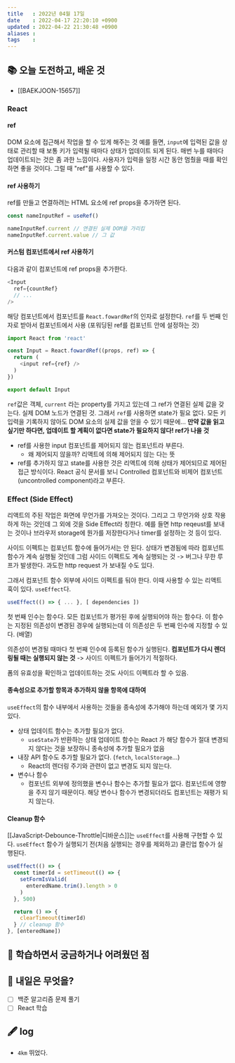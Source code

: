 ```yaml
---
title   : 2022년 04월 17일 
date    : 2022-04-17 22:20:10 +0900
updated : 2022-04-22 21:30:48 +0900
aliases : 
tags    : 
---
```

## 📚 오늘 도전하고, 배운 것

- [[BAEKJOON-15657]]

### React
#### ref
DOM 요소에 접근해서 작업을 할 수 있게 해주는 것
예를 들면, `input`에 입력된 값을 상태로 관리할 때 보통 키가 입력될 때마다 상태가 업데이트 되게 된다. 매번 누를 때마다 업데이트되는 것은 좀 과한 느낌이다. 사용자가 입력을 일정 시간 동안 멈췄을 때를 확인하면 좋을 것이다. 그럴 때 "ref"를 사용할 수 있다.

#### ref 사용하기
ref를 만들고 연결하려는 HTML 요소에 ref props을 추가하면 된다.
```javascript
const nameInputRef = useRef()

nameInputRef.current // 연결된 실제 DOM을 가리킴
nameInputRef.current.value // 그 값
```

#### 커스텀 컴포넌트에서 ref 사용하기
다음과 같이 컴포넌트에 ref props을 추가한다.
```javascript
<Input
  ref={countRef}
  // ...
/>
```

해당 컴포넌트에서 컴포넌트를 `React.fowardRef`의 인자로 설정한다. `ref`를 두 번째 인자로 받아서 컴포넌트에서 사용 (포워딩된 ref를 컴포넌트 안에 설정하는 것)
```javascript
import React from 'react'

const Input = React.fowardRef((props, ref) => {
  return (
    <input ref={ref} />
  )
})

export default Input
```

`ref`값은 객체, `current` 라는 property를 가지고 있는데 그 ref가 연결된 실제 값을 갖는다. 실제 DOM 노드가 연결된 것.
그래서 `ref`를 사용하면 state가 필요 없다. 모든 키 입력을 기록하지 않아도 DOM 요소의 실제 값을 얻을 수 있기 때문에...
**만약 값을 읽고 싶기만 하다면, 업데이트 할 계획이 없다면 state가 필요하지 않다! ref가 나을 것**
- ref를 사용한 input 컴포넌트를 제어되지 않는 컴포넌트라 부른다.
	- 왜 제어되지 않을까?  리액트에 의해 제어되지 않는 다는 뜻 
- ref를 추가하지 않고 state를 사용한 것은 리액트에 의해 상태가 제어되므로 제어된 접근 방식이다.
React 공식 문서를 보니 Controlled 컴포넌트와 비제어 컴포넌트(uncontrolled component)라고 부른다.

### Effect (Side Effect)
리액트의 주된 작업은 화면에 무언가를 가져오는 것이다. 그리고 그 무언가와 상호 작용하게 하는 것인데 그 외에 것을 Side Effect라 칭한다. 예를 들면 http reqeust를 보내는 것이나 브라우저 storage에 뭔가를 저장한다거나 timer를 설정하는 것 등이 있다.

사이드 이펙트는 컴포넌트 함수에 들어가서는 안 된다. 상태가 변경됨에 따라 컴포넌트 함수가 계속 실행될 것인데 그럼 사이드 이펙트도 계속 실행되는 것 -> 버그나 무한 루프가 발생한다. 과도한 http request 가 보내질 수도 있다.

그래서 컴포넌트 함수 외부에 사이드 이펙트를 둬야 한다. 이때 사용할 수 있는 리액트 훅이 있다. `useEffect`다.
```javascript
useEffect(() => { ... }, [ dependencies ])
```
첫 번째 인수는 함수다. 모든 컴포넌트가 평가된 후에 실행되어야 하는 함수다. 이 함수는 지정된 의존성이 변경된 경우에 실행되는데 이 의존성은 두 번째 인수에 지정할 수 있다. (배열)

의존성이 변경될 때마다 첫 번째 인수에 등록된 함수가 실행된다. **컴포넌트가 다시 렌더링될 때는 실행되지 않는 것** -> 사이드 이펙트가 들어가기 적절하다.

폼의 유효성을 확인하고 업데이트하는 것도 사이드 이펙트라 할 수 있음.

#### 종속성으로 추가할 항목과 추가하지 않을 항목에 대하여
`useEffect`의 함수 내부에서 사용하는 것들을 종속성에 추가해야 하는데 예외가 몇 가지 있다.
- 상태 업데이트 함수는 추가할 필요가 없다.
	- `useState`가 반환하는 상태 업데이트 함수는 React 가 해당 함수가 절대 변경되지 않다는 것을 보장하니 종속성에 추가할 필요가 없음
- 내장 API 함수도 추가할 필요가 없다. (`fetch`, `localStorage`...)
	- React의 렌더링 주기와 관련이 없고 변경도 되지 않는다.
- 변수나 함수
	- 컴포넌트 외부에 정의했을 변수나 함수는 추가할 필요가 없다. 컴포넌트에 영향을 주지 않기 때문이다. 해당 변수나 함수가 변경되더라도 컴포넌트는 재평가 되지 않는다.

#### Cleanup 함수
[[JavaScript-Debounce-Throttle|디바운스]]는 `useEffect`를 사용해 구현할 수 있다.
`useEffect` 함수가 실행되기 전(처음 실행되는 경우를 제외하고) 클린업 함수가 실행된다.

```javascript
useEffect(() => {
  const timerId = setTimeout(() => {
	setFormIsValid(
	  enteredName.trim().length > 0
	)
  }, 500)

  return () => {
	clearTimeout(timerId)
  } // cleanup 함수
}, [enteredName])
```

## 🤔 학습하면서 궁금하거나 어려웠던 점 

## 🌅 내일은 무엇을?
- [ ] 백준 알고리즘 문제 풀기
- [ ] React 학습

## 🖋 log
- `4km` 뛰었다.